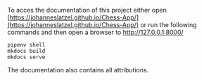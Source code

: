 To acces the documentation of this project either open [https://johanneslatzel.github.io/Chess-App/](https://johanneslatzel.github.io/Chess-App/) or run the following commands and then open a browser to http://127.0.0.1:8000/
```
pipenv shell
mkdocs build
mkdocs serve
```

The documentation also contains all attributions.